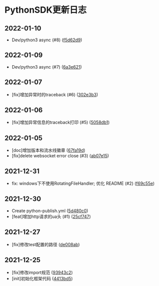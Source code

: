 # PythonSDK更新日志

## 2022-01-10

* Dev/python3 async (#8) ([f5d62d9](https://github.com/tencent-connect/botpy/commit/f5d62d98b5e9c4298fce5f5d00e12ea74832851c))

## 2022-01-09

* Dev/python3 async (#7) ([6a3e621](https://github.com/tencent-connect/botpy/commit/6a3e621dd6a1e625465667d946393d69363b3a33))

## 2022-01-07

* [fix]增加异常时的traceback (#6) ([302e3b3](https://github.com/tencent-connect/botpy/commit/302e3b39ec1db1497b983255f8d391f8a1cbe7b6))

## 2022-01-06

* [fix]增加异常信息的traceback打印 (#5) ([5058db1](https://github.com/tencent-connect/botpy/commit/5058db172a6c7b1c12bb8f2ab77700a69e5e2f96))

## 2022-01-05

* [doc]增加版本和流水线徽章 ([67fa19d](https://github.com/tencent-connect/botpy/commit/67fa19d7786a64138b97f0bd34a424c30fd32517))
* [fix]delete websocket error close (#3) ([ab07e15](https://github.com/tencent-connect/botpy/commit/ab07e154967158bfb666909800d96574f1cd485c))

## 2021-12-31

* fix: windows下不使用RotatingFileHandler; 优化 README (#2) ([f69c55e](https://github.com/tencent-connect/botpy/commit/f69c55eed29335bc94dce42fa9767fc30d412d61))

## 2021-12-30

* Create python-publish.yml ([5d480c0](https://github.com/tencent-connect/botpy/commit/5d480c0ee25f9d78c935087db664ec0ea2c159e7))
* [feat]增加http请求的ua头 (#1) ([25cf747](https://github.com/tencent-connect/botpy/commit/25cf747d0e924f5f66a74bd7018d9d2bfc020317))

## 2021-12-27

* [fix]修改test配置的路径 ([de008ab](https://github.com/tencent-connect/botpy/commit/de008ab54f99d3e15850df2287dddd86b1b9593d))

## 2021-12-25

* [fix]修改import规范 ([93943c2](https://github.com/tencent-connect/botpy/commit/93943c2ca37ab2fea9d2fa8c129bad5a12295b82))
* [init]初始化框架代码 ([4413bd5](https://github.com/tencent-connect/botpy/commit/4413bd5152da1e51fba0551f86d4560c55afecf8))